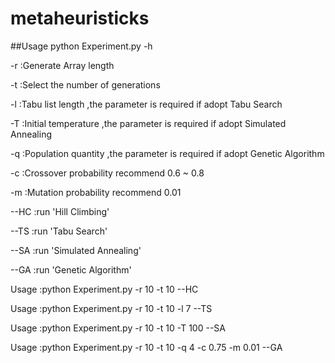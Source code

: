 metaheuristicks
===============
##Usage
python Experiment.py  -h

-r :Generate Array length

-t :Select the number of generations

-l :Tabu list length ,the parameter is required if adopt Tabu Search

-T :Initial temperature ,the parameter is required if adopt Simulated Annealing

-q :Population quantity ,the parameter is required if adopt Genetic Algorithm

-c :Crossover probability recommend 0.6 ~ 0.8

-m :Mutation probability recommend 0.01

--HC :run 'Hill Climbing'

--TS :run 'Tabu Search'

--SA :run 'Simulated Annealing'

--GA :run 'Genetic Algorithm'

Usage :python Experiment.py -r 10 -t 10 --HC

Usage :python Experiment.py -r 10 -t 10 -l 7 --TS

Usage :python Experiment.py -r 10 -t 10 -T 100 --SA

Usage :python Experiment.py -r 10 -t 10 -q 4 -c 0.75 -m 0.01 --GA

